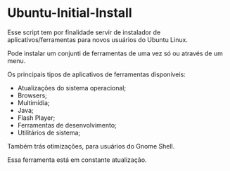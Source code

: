 # Ubuntu-Initial-Install

Esse script tem por finalidade servir de instalador de aplicativos/ferramentas para novos usuários do Ubuntu Linux.

Pode instalar um conjunti de ferramentas de uma vez só ou através de um menu.

Os principais tipos de aplicativos de ferramentas disponíveis:

- Atualizações do sistema operacional;
- Browsers;
- Multimídia;
- Java;
- Flash Player;
- Ferramentas de desenvolvimento;
- Utilitários de sistema;

Também trás otimizações, para usuários do Gnome Shell.

Essa ferramenta está em constante atualização.